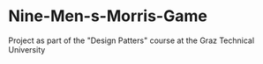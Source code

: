 # Nine-Men-s-Morris-Game
Project as part of the "Design Patters" course at the Graz Technical University
